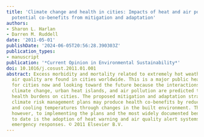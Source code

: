 ```yaml
---
title: 'Climate change and health in cities: Impacts of heat and air pollution and
  potential co-benefits from mitigation and adaptation'
authors:
- Sharon L. Harlan
- Darren M. Ruddell
date: '2011-05-01'
publishDate: '2024-06-05T20:56:28.390303Z'
publication_types:
- manuscript
publication: '*Current Opinion in Environmental Sustainability*'
doi: 10.1016/j.cosust.2011.01.001
abstract: Excess morbidity and mortality related to extremely hot weather and poor
  air quality are found in cities worldwide. This is a major public health concern
  for cities now and looking toward the future because the interactions of global
  climate change, urban heat islands, and air pollution are predicted to place increasing
  health burdens on cities. The proposed mitigation and adaptation strategies in cities'
  climate risk management plans may produce health co-benefits by reducing emissions
  and cooling temperatures through changes in the built environment. There are challenges,
  however, to implementing the plans and the most widely documented beneficial policy
  to date is the adoption of heat warning and air quality alert systems to trigger
  emergency responses. © 2011 Elsevier B.V.
---
```

